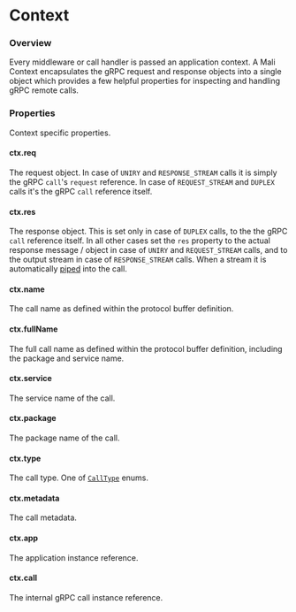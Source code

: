 # Context

### Overview

Every middleware or call handler is passed an application context. A Mali Context
encapsulates the gRPC request and response objects into a single object which
provides a few helpful properties for inspecting and handling gRPC remote calls.

### Properties

Context specific properties.

#### ctx.req

The request object. In case of `UNIRY` and `RESPONSE_STREAM` calls it is simply
the gRPC `call`'s `request` reference. In case of `REQUEST_STREAM` and `DUPLEX` calls
it's the gRPC `call` reference itself.

#### ctx.res

The response object. This is set only in case of `DUPLEX` calls, to the the gRPC
`call` reference itself. In all other cases set the `res` property to the actual
response message / object in case of `UNIRY` and `REQUEST_STREAM` calls, and to
the output stream in case of `RESPONSE_STREAM` calls. When a stream it is automatically
[piped](https://nodejs.org/api/stream.html#stream_event_pipe) into the call.

#### ctx.name

The call name as defined within the protocol buffer definition.

#### ctx.fullName

The full call name as defined within the protocol buffer definition, including the package and service name.

#### ctx.service

The service name of the call.

#### ctx.package

The package name of the call.

#### ctx.type

The call type. One of [`CallType`](https://mali.github.io/mali-call-types) enums.

#### ctx.metadata

The call metadata.

#### ctx.app

The application instance reference.

#### ctx.call

The internal gRPC call instance reference.
